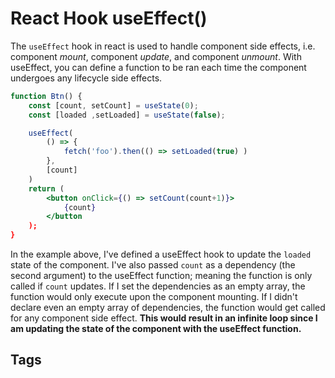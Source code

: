 # React Hook useEffect()

The `useEffect` hook in react is used to handle component side effects, i.e. component *mount*, component *update*, and component *unmount*. With useEffect, you can define a function to be ran each time the component undergoes any lifecycle side effects.  

```jsx
function Btn() {
    const [count, setCount] = useState(0);
    const [loaded ,setLoaded] = useState(false);

    useEffect(
        () => {
            fetch('foo').then(() => setLoaded(true) )
        },
        [count]
    )
    return (
        <button onClick={() => setCount(count+1)}>
            {count}
        </button
    );
}

```
In the example above, I've defined a useEffect hook to update the `loaded` state of the component. I've also passed `count` as a dependency (the second argument) to the useEffect function; meaning the function is only called if `count` updates. If I set the dependencies as an empty array, the function would only execute upon the component mounting. If I didn't declare even an empty array of dependencies, the function would get called for any component side effect. **This would result in an infinite loop since I am updating the state of the component with the useEffect function.**  

## Tags
